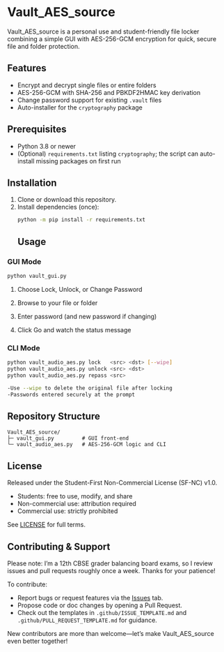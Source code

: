 # Vault_AES_source

Vault_AES_source is a personal use and student-friendly file locker combining a simple GUI with AES-256-GCM encryption for quick, secure file and folder protection.

## Features

- Encrypt and decrypt single files or entire folders  
- AES-256-GCM with SHA-256 and PBKDF2HMAC key derivation  
- Change password support for existing `.vault` files  
- Auto-installer for the `cryptography` package  

## Prerequisites

- Python 3.8 or newer  
- (Optional) `requirements.txt` listing `cryptography`; the script can auto-install missing packages on first run  

## Installation

1. Clone or download this repository.  
2. Install dependencies (once):
    ```bash
    python -m pip install -r requirements.txt
    ```
    ## Usage

### GUI Mode

```bash
python vault_gui.py
```
1. Choose Lock, Unlock, or Change Password

2. Browse to your file or folder

3. Enter password (and new password if changing)

4. Click Go and watch the status message

### CLI Mode

```bash
python vault_audio_aes.py lock   <src> <dst> [--wipe]
python vault_audio_aes.py unlock <src> <dst>
python vault_audio_aes.py repass <src>

-Use --wipe to delete the original file after locking
-Passwords entered securely at the prompt
```

## Repository Structure

```plaintext
Vault_AES_source/
├─ vault_gui.py         # GUI front-end
└─ vault_audio_aes.py   # AES-256-GCM logic and CLI

```
## License

Released under the Student-First Non-Commercial License (SF-NC) v1.0.  
- Students: free to use, modify, and share  
- Non-commercial use: attribution required  
- Commercial use: strictly prohibited  

See [LICENSE](https://github.com/typer-hx/Vault_AES_source/tree/main?tab=License-1-ov-file) for full terms.


## Contributing & Support

Please note: I’m a 12th CBSE grader balancing board exams, so I review issues and pull requests
roughly once a week. Thanks for your patience!

To contribute:

- Report bugs or request features via the [Issues](https://github.com/your-username/Vault_AES_source/issues) tab.  
- Propose code or doc changes by opening a Pull Request.  
- Check out the templates in `.github/ISSUE_TEMPLATE.md` and
  `.github/PULL_REQUEST_TEMPLATE.md` for guidance.

New contributors are more than welcome—let’s make Vault_AES_source even better together!

